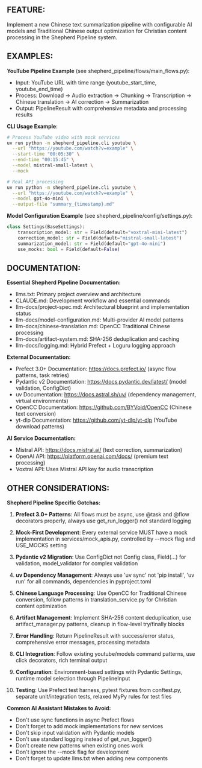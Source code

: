 ## FEATURE:

Implement a new Chinese text summarization pipeline with configurable AI models and Traditional Chinese output optimization for Christian content processing in the Shepherd Pipeline system.

## EXAMPLES:

**YouTube Pipeline Example** (see shepherd_pipeline/flows/main_flows.py):
- Input: YouTube URL with time range (youtube_start_time, youtube_end_time)
- Process: Download → Audio extraction → Chunking → Transcription → Chinese translation → AI correction → Summarization
- Output: PipelineResult with comprehensive metadata and processing results

**CLI Usage Example**:
```bash
# Process YouTube video with mock services
uv run python -m shepherd_pipeline.cli youtube \
  --url "https://youtube.com/watch?v=example" \
  --start-time "00:05:30" \
  --end-time "00:15:45" \
  --model mistral-small-latest \
  --mock

# Real API processing
uv run python -m shepherd_pipeline.cli youtube \
  --url "https://youtube.com/watch?v=example" \
  --model gpt-4o-mini \
  --output-file "summary_{timestamp}.md"
```

**Model Configuration Example** (see shepherd_pipeline/config/settings.py):
```python
class Settings(BaseSettings):
    transcription_model: str = Field(default="voxtral-mini-latest")
    correction_model: str = Field(default="mistral-small-latest")
    summarization_model: str = Field(default="gpt-4o-mini")
    use_mocks: bool = Field(default=False)
```

## DOCUMENTATION:

**Essential Shepherd Pipeline Documentation:**
- llms.txt: Primary project overview and architecture
- CLAUDE.md: Development workflow and essential commands
- llm-docs/project-spec.md: Architectural blueprint and implementation status
- llm-docs/model-configuration.md: Multi-provider AI model patterns
- llm-docs/chinese-translation.md: OpenCC Traditional Chinese processing
- llm-docs/artifact-system.md: SHA-256 deduplication and caching
- llm-docs/logging.md: Hybrid Prefect + Loguru logging approach

**External Documentation:**
- Prefect 3.0+ Documentation: https://docs.prefect.io/ (async flow patterns, task retries)
- Pydantic v2 Documentation: https://docs.pydantic.dev/latest/ (model validation, ConfigDict)
- uv Documentation: https://docs.astral.sh/uv/ (dependency management, virtual environments)
- OpenCC Documentation: https://github.com/BYVoid/OpenCC (Chinese text conversion)
- yt-dlp Documentation: https://github.com/yt-dlp/yt-dlp (YouTube download patterns)

**AI Service Documentation:**
- Mistral API: https://docs.mistral.ai/ (text correction, summarization)
- OpenAI API: https://platform.openai.com/docs/ (premium text processing)
- Voxtral API: Uses Mistral API key for audio transcription

## OTHER CONSIDERATIONS:

**Shepherd Pipeline Specific Gotchas:**

1. **Prefect 3.0+ Patterns**: All flows must be async, use @task and @flow decorators properly, always use get_run_logger() not standard logging

2. **Mock-First Development**: Every external service MUST have a mock implementation in services/mock_apis.py, controlled by --mock flag and USE_MOCKS setting

3. **Pydantic v2 Migration**: Use ConfigDict not Config class, Field(...) for validation, model_validator for complex validation

4. **uv Dependency Management**: Always use 'uv sync' not 'pip install', 'uv run' for all commands, dependencies in pyproject.toml

5. **Chinese Language Processing**: Use OpenCC for Traditional Chinese conversion, follow patterns in translation_service.py for Christian content optimization

6. **Artifact Management**: Implement SHA-256 content deduplication, use artifact_manager.py patterns, cleanup in flow-level try/finally blocks

7. **Error Handling**: Return PipelineResult with success/error status, comprehensive error messages, processing metadata

8. **CLI Integration**: Follow existing youtube/models command patterns, use click decorators, rich terminal output

9. **Configuration**: Environment-based settings with Pydantic Settings, runtime model selection through PipelineInput

10. **Testing**: Use Prefect test harness, pytest fixtures from conftest.py, separate unit/integration tests, relaxed MyPy rules for test files

**Common AI Assistant Mistakes to Avoid:**
- Don't use sync functions in async Prefect flows
- Don't forget to add mock implementations for new services
- Don't skip input validation with Pydantic models
- Don't use standard logging instead of get_run_logger()
- Don't create new patterns when existing ones work
- Don't ignore the --mock flag for development
- Don't forget to update llms.txt when adding new components
